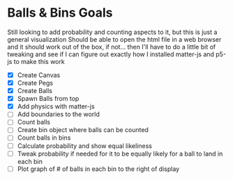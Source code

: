 # Balls & Bins Goals

Still looking to add probability and counting aspects to it, but this is just a general visualization
Should be able to open the html file in a web browser and it should work out of the box, if not... then I'll
have to do a little bit of tweaking and see if I can figure out exactly how I installed matter-js and p5-js to make
this work

- [x] Create Canvas
- [x] Create Pegs
- [x] Create Balls
- [x] Spawn Balls from top
- [x] Add physics with matter-js
- [ ] Add boundaries to the world
- [ ] Count balls
- [ ] Create bin object where balls can be counted
- [ ] Count balls in bins
- [ ] Calculate probability and show equal likeliness
- [ ] Tweak probability if needed for it to be equally likely for a ball to land in each bin
- [ ] Plot graph of # of balls in each bin to the right of display
